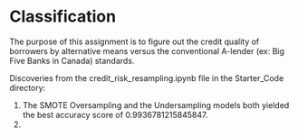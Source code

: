 # Classification

The purpose of this assignment is to figure out the credit quality of borrowers by alternative means versus the conventional A-lender (ex: Big Five Banks in Canada) standards.

Discoveries from the credit_risk_resampling.ipynb file in the Starter_Code directory:

1. The SMOTE Oversampling and the Undersampling models both yielded the best accuracy score of 0.9936781215845847.
2. 